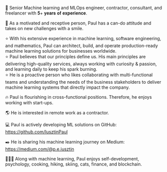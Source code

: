 💼 Senior Machine learning and MLOps engineer, contractor, consultant, and freelancer with 𝟓+ 𝐲𝐞𝐚𝐫𝐬 𝐨𝐟 𝐞𝐱𝐩𝐞𝐫𝐢𝐞𝐧𝐜𝐞.

🦾 As a motivated and receptive person, Paul has a can-do attitude and takes on new challenges with a smile. 

⭐ With his extensive experience in machine learning, software engineering, and mathematics, Paul can architect, build, and operate production-ready machine learning solutions for businesses worldwide.
<br/>
⭐ Paul believes that our principles define us. His main principles are delivering high-quality services, always working with curiosity & passion, and learning daily to keep his spark burning.
<br/>
⭐ He is a proactive person who likes collaborating with multi-functional teams and understanding the needs of the business stakeholders to deliver machine learning systems that directly impact the company.
<br/>

🔥 Paul is flourishing in cross-functional positions. Therefore, he enjoys working with start-ups.

🌎 He is interested in remote work as a contractor.

💻 Paul is actively developing ML solutions on GitHub: https://github.com/IusztinPaul

✒️ He is sharing his machine learning journey on Medium: https://medium.com/@p.e.iusztin

🚴🏼‍♂️ Along with machine learning, Paul enjoys self-development, psychology, cooking, hiking, skiing, cats, finance, and blockchain.
